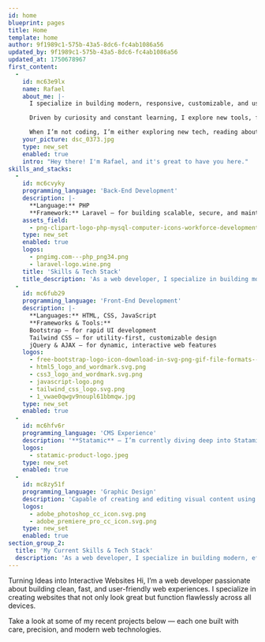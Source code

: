 ```yaml
---
id: home
blueprint: pages
title: Home
template: home
author: 9f1989c1-575b-43a5-8dc6-fc4ab1086a56
updated_by: 9f1989c1-575b-43a5-8dc6-fc4ab1086a56
updated_at: 1750678967
first_content:
  -
    id: mc63e9lx
    name: Rafael
    about_me: |-
      I specialize in building modern, responsive, customizable, and user-focused web applications. With a deep passion for solving real-world problems through clean code and intuitive design, I love turning ideas into functional digital experiences. Whether it's front-end interfaces, back-end logic, or full-stack solutions, I enjoy every part of the development process.

      Driven by curiosity and constant learning, I explore new tools, frameworks, and technologies to stay ahead in the fast-paced tech world. From optimizing performance to crafting seamless user experiences, I aim to create work that is not only efficient but meaningful.

      When I’m not coding, I’m either exploring new tech, reading about innovations, or quietly building something new from scratch.
    your_picture: dsc_0373.jpg
    type: new_set
    enabled: true
    intro: "Hey there! I'm Rafael, and it's great to have you here."
skills_and_stacks:
  -
    id: mc6cvyky
    programming_language: 'Back-End Development'
    description: |-
      **Language:** PHP
      **Framework:** Laravel – for building scalable, secure, and maintainable applications.
    assets_field:
      - png-clipart-logo-php-mysql-computer-icons-workforce-development-logos-blue-web-design-thumbnail.png
    type: new_set
    enabled: true
    logos:
      - pngimg.com---php_png34.png
      - laravel-logo.wine.png
    title: 'Skills & Tech Stack'
    title_description: 'As a web developer, I specialize in building modern, efficient, and responsive websites using a solid foundation of both front-end and back-end technologies.'
  -
    id: mc6fub29
    programming_language: 'Front-End Development'
    description: |-
      **Languages:** HTML, CSS, JavaScript
      **Frameworks & Tools:**
      Bootstrap – for rapid UI development
      Tailwind CSS – for utility-first, customizable design
      jQuery & AJAX – for dynamic, interactive web features
    logos:
      - free-bootstrap-logo-icon-download-in-svg-png-gif-file-formats--wordmark-programming-langugae-language-pack-logos-icons-1175203.webp
      - html5_logo_and_wordmark.svg.png
      - css3_logo_and_wordmark.svg.png
      - javascript-logo.png
      - tailwind_css_logo.svg.png
      - 1_vwae0qwgv9noupl61bbmqw.jpg
    type: new_set
    enabled: true
  -
    id: mc6hfv6r
    programming_language: 'CMS Experience'
    description: '**Statamic** – I’m currently diving deep into Statamic CMS to create fast, flexible, and future-proof websites that empower content creators and streamline development.'
    logos:
      - statamic-product-logo.jpeg
    type: new_set
    enabled: true
  -
    id: mc8zy51f
    programming_language: 'Graphic Design'
    description: 'Capable of creating and editing visual content using Adobe Photoshop and Adobe Premiere. Familiar with basic photo enhancement, layout design, and video editing techniques to produce clean and engaging media for digital platforms.'
    logos:
      - adobe_photoshop_cc_icon.svg.png
      - adobe_premiere_pro_cc_icon.svg.png
    type: new_set
    enabled: true
section_group_2:
  title: 'My Current Skills & Tech Stack'
  description: 'As a web developer, I specialize in building modern, efficient, and responsive websites using a solid foundation of both front-end and back-end technologies.'
---
```

Turning Ideas into Interactive Websites
Hi, I’m a web developer passionate about building clean, fast, and user-friendly web experiences. I specialize in creating websites that not only look great but function flawlessly across all devices.

Take a look at some of my recent projects below — each one built with care, precision, and modern web technologies.